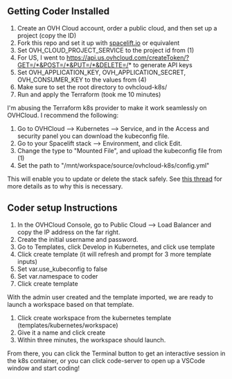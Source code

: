 ## Getting Coder Installed

1. Create an OVH Cloud account, order a public cloud, and then set up a project (copy the ID)
2. Fork this repo and set it up with [spacelift.io](https://spacelift.io/) or equivalent
3. Set OVH_CLOUD_PROJECT_SERVICE to the project id from (1)
4. For US, I went to https://api.us.ovhcloud.com/createToken/?GET=/*&POST=/*&PUT=/*&DELETE=/* to generate API keys
5. Set OVH_APPLICATION_KEY, OVH_APPLICATION_SECRET, OVH_CONSUMER_KEY to the values from (4)
6. Make sure to set the root directory to ovhcloud-k8s/
7. Run and apply the Terraform (took me 10 minutes)

I'm abusing the Terraform k8s provider to make it work seamlessly on OVHCloud. I recommend the following:

1. Go to OVHCloud --> Kubernetes --> Service, and in the Access and security panel you can download the kubeconfig file.
2. Go to your Spacelift stack --> Environment, and click Edit.
3. Change the type to "Mounted File", and upload the kubeconfig file from (1)
4. Set the path to "/mnt/workspace/source/ovhcloud-k8s/config.yml"

This will enable you to update or delete the stack safely. See [this thread](https://github.com/terraform-aws-modules/terraform-aws-eks/issues/1234) for more details as to why this is necessary.

## Coder setup Instructions

1. In the OVHCloud Console, go to Public Cloud --> Load Balancer and copy the IP address on the far right.
2. Create the initial username and password.
3. Go to Templates, click Develop in Kubernetes, and click use template
4. Click create template (it will refresh and prompt for 3 more template inputs)
5. Set var.use_kubeconfig to false 
6. Set var.namespace to coder
7. Click create template

With the admin user created and the template imported, we are ready to launch a workspace based on that template.

1. Click create workspace from the kubernetes template (templates/kubernetes/workspace)
2. Give it a name and click create
3. Within three minutes, the workspace should launch.

From there, you can click the Terminal button to get an interactive session in the k8s container, or you can click code-server to open up a VSCode window and start coding!
